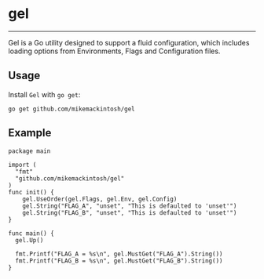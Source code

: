 # gel
---

Gel is a Go utility designed to support a fluid configuration, which includes loading options from Environments, Flags and Configuration files.

## Usage

Install `Gel` with `go get`:

    go get github.com/mikemackintosh/gel

## Example
```
package main

import (
  "fmt"
  "github.com/mikemackintosh/gel"
)
func init() {
    gel.UseOrder(gel.Flags, gel.Env, gel.Config)
    gel.String("FLAG_A", "unset", "This is defaulted to 'unset'")
    gel.String("FLAG_B", "unset", "This is defaulted to 'unset'")
}

func main() {
  gel.Up()

  fmt.Printf("FLAG_A = %s\n", gel.MustGet("FLAG_A").String())
  fmt.Printf("FLAG_B = %s\n", gel.MustGet("FLAG_B").String())
}

```
